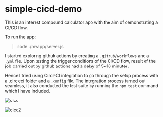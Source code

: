 # simple-cicd-demo

This is an interest compound calculator app with the aim of demonstrating a CI/CD flow.

To run the app:
> node ./myapp/server.js

I started exploring github actions by creating a `.github/workflows` and a `.yml` file.
Upon testing the trigger conditions of the CI/CD flow, result of the job carried out by github actions had a delay of 5~10 minutes.

Hence I tried using CircleCI integration to go through the setup process with a .circleci folder and a `.config` file.
The integration process turned out seamless, it also conducted the test suite by running the `npm test` command which I have included.

![cicd ](https://user-images.githubusercontent.com/53599718/136230625-ca20c4bb-f053-4ea1-bad7-7752781ca616.png)


![cicd2](https://user-images.githubusercontent.com/53599718/136232978-ca6503ba-c820-4be8-958a-0472d0033476.png)


